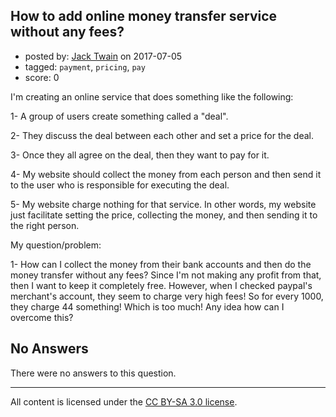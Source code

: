 ## How to add online money transfer service without any fees?

- posted by: [Jack Twain](https://stackexchange.com/users/2871380/jack-twain) on 2017-07-05
- tagged: `payment`, `pricing`, `pay`
- score: 0

<p>I'm creating an online service that does something like the following:</p>

<p>1- A group of users create something called a "deal".</p>

<p>2- They discuss the deal between each other and set a price for the deal.</p>

<p>3- Once they all agree on the deal, then they want to pay for it.</p>

<p>4- My website should collect the money from each person and then send it to the user who is responsible for executing the deal.</p>

<p>5- My website charge nothing for that service. In other words, my website just facilitate setting the price, collecting the money, and then sending it to the right person.</p>

<p>My question/problem:</p>

<p>1- How can I collect the money from their bank accounts and then do the money transfer without any fees? Since I'm not making any profit from that, then I want to keep it completely free. However, when I checked paypal's merchant's account, they seem to charge very high fees! So for every 1000, they charge 44 something! Which is too much! Any idea how can I overcome this?</p>


## No Answers

There were no answers to this question.


---

All content is licensed under the [CC BY-SA 3.0 license](https://creativecommons.org/licenses/by-sa/3.0/).
